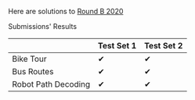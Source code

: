 Here are solutions to [Round B 2020](https://codingcompetitions.withgoogle.com/kickstart/round/000000000019ffc8)

Submissions' Results

|                  | Test Set 1  | Test Set 2 | 
| ---------------- | ----------- | ---------- | 
| Bike Tour       |     ✔    |    ✔   |          
| Bus Routes   |     ✔      |    ✔     |         
| Robot Path Decoding|     ✔      |    ✔    |    
